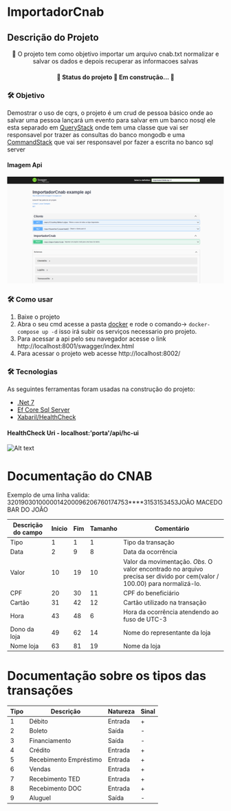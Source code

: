 # ImportadorCnab
## Descrição do Projeto
<p align="center">🚀 O projeto tem como objetivo importar um arquivo cnab.txt normalizar e salvar os dados e depois recuperar as informacoes salvas</p>

<h4 align="center"> 
	🚧  Status do projeto 🚀 Em construção...  🚧
</h4>

### 🛠 Objetivo

Demostrar o uso de cqrs,  o projeto é um crud de pessoa básico onde ao salvar uma pessoa lançará um evento para salvar em um banco nosql
ele esta separado em [QueryStack](https://github.com/Lucas-Sampaio/ExemploCQRS/tree/master/src/API/Application/Queries) onde tem uma classe que vai ser responsavel por trazer as
consultas do banco mongodb
e uma [CommandStack](https://github.com/Lucas-Sampaio/ExemploCQRS/tree/master/src/API/Application/Commands) que vai ser responsavel por fazer a escrita no banco sql server
#### Imagem Api
![Alt text](/Assets/ApiInportadorcnab.png?raw=true "Api")

### 🛠 Como usar
 1. Baixe o projeto
 2. Abra o seu cmd acesse a pasta [docker](https://github.com/Lucas-Sampaio/ImportadorCnab/tree/master/Docker) e rode o comando-> ```docker-compose up -d```
 isso irá subir os serviços necessario pro projeto.
 3. Para acessar a api pelo seu navegador acesse o link http://localhost:8001/swagger/index.html
 4. Para acessar o projeto web acesse http://localhost:8002/

### 🛠 Tecnologias

As seguintes ferramentas foram usadas na construção do projeto:

- [.Net 7](https://github.com/dotnet)
- [Ef Core Sql Server](https://github.com/dotnet/efcore)
- [Xabaril/HealthCheck](https://github.com/Xabaril/AspNetCore.Diagnostics.HealthChecks)
 #### HealthCheck Uri - localhost:'porta'/api/hc-ui
  ![Alt text](/Assets/healthcheck.png?raw=true "Fluxo")

# Documentação do CNAB

Exemplo de uma linha valida: 
3201903010000014200096206760174753****3153153453JOÃO MACEDO   BAR DO JOÃO       

| Descrição do campo  | Inicio | Fim | Tamanho | Comentário
| ------------- | ------------- | -----| ---- | ------
| Tipo  | 1  | 1 | 1 | Tipo da transação
| Data  | 2  | 9 | 8 | Data da ocorrência
| Valor | 10 | 19 | 10 | Valor da movimentação. *Obs.* O valor encontrado no arquivo precisa ser divido por cem(valor / 100.00) para normalizá-lo.
| CPF | 20 | 30 | 11 | CPF do beneficiário
| Cartão | 31 | 42 | 12 | Cartão utilizado na transação 
| Hora  | 43 | 48 | 6 | Hora da ocorrência atendendo ao fuso de UTC-3
| Dono da loja | 49 | 62 | 14 | Nome do representante da loja
| Nome loja | 63 | 81 | 19 | Nome da loja

# Documentação sobre os tipos das transações

| Tipo | Descrição | Natureza | Sinal |
| ---- | -------- | --------- | ----- |
| 1 | Débito | Entrada | + |
| 2 | Boleto | Saída | - |
| 3 | Financiamento | Saída | - |
| 4 | Crédito | Entrada | + |
| 5 | Recebimento Empréstimo | Entrada | + |
| 6 | Vendas | Entrada | + |
| 7 | Recebimento TED | Entrada | + |
| 8 | Recebimento DOC | Entrada | + |
| 9 | Aluguel | Saída | - |
